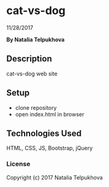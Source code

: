 # cat-vs-dog

11/28/2017

**By Natalia Telpukhova**

## Description

cat-vs-dog web site

## Setup

* clone repository
* open index.html in browser

## Technologies Used

HTML, CSS, JS, Bootstrap, jQuery

### License

Copyright (c) 2017 Natalia Telpukhova

